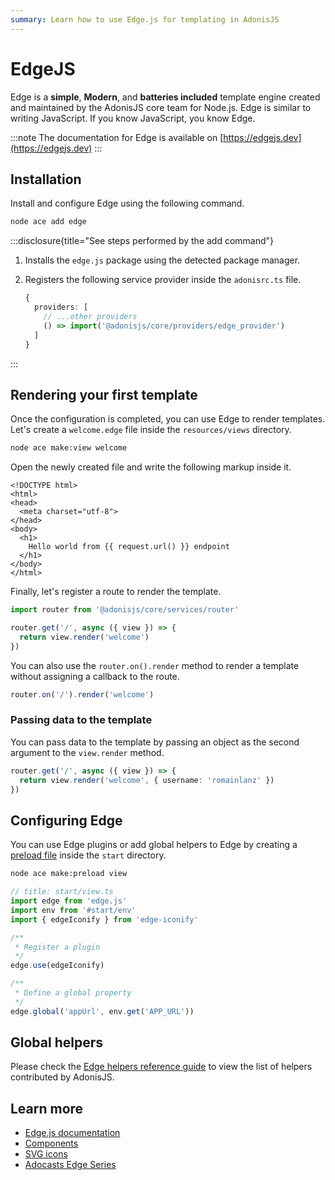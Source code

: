 ```yaml
---
summary: Learn how to use Edge.js for templating in AdonisJS
---
```


# EdgeJS

Edge is a **simple**, **Modern**, and **batteries included** template engine created and maintained by the AdonisJS core team for Node.js. Edge is similar to writing JavaScript. If you know JavaScript, you know Edge.

:::note
The documentation for Edge is available on [https://edgejs.dev](https://edgejs.dev)
:::

## Installation

Install and configure Edge using the following command.

```sh
node ace add edge
```

:::disclosure{title="See steps performed by the add command"}

1. Installs the `edge.js` package using the detected package manager.

2. Registers the following service provider inside the `adonisrc.ts` file.

    ```ts
    {
      providers: [
        // ...other providers
        () => import('@adonisjs/core/providers/edge_provider')
      ]
    }
    ```

:::

## Rendering your first template

Once the configuration is completed, you can use Edge to render templates. Let's create a `welcome.edge` file inside the `resources/views` directory.

```sh
node ace make:view welcome
```

Open the newly created file and write the following markup inside it.

```edge
<!DOCTYPE html>
<html>
<head>
  <meta charset="utf-8">
</head>
<body>
  <h1>
    Hello world from {{ request.url() }} endpoint
  </h1>
</body>
</html>
```

Finally, let's register a route to render the template.

```ts
import router from '@adonisjs/core/services/router'

router.get('/', async ({ view }) => {
  return view.render('welcome')
})
```

You can also use the `router.on().render` method to render a template without assigning a callback to the route.

```ts
router.on('/').render('welcome')
```

### Passing data to the template

You can pass data to the template by passing an object as the second argument to the `view.render` method.

```ts
router.get('/', async ({ view }) => {
  return view.render('welcome', { username: 'romainlanz' })
})
```

## Configuring Edge
You can use Edge plugins or add global helpers to Edge by creating a [preload file](../concepts/adonisrc_file.md#preloads) inside the `start` directory.

```sh
node ace make:preload view
```

```ts
// title: start/view.ts
import edge from 'edge.js'
import env from '#start/env'
import { edgeIconify } from 'edge-iconify'

/**
 * Register a plugin
 */
edge.use(edgeIconify)

/**
 * Define a global property
 */
edge.global('appUrl', env.get('APP_URL'))
```

## Global helpers

Please check the [Edge helpers reference guide](../references/edge.md) to view the list of helpers contributed by AdonisJS.

## Learn more

- [Edge.js documentation](https://edgejs.dev)
- [Components](https://edgejs.dev/docs/components/introduction)
- [SVG icons](https://edgejs.dev/docs/edge-iconify)
- [Adocasts Edge Series](https://adocasts.com/topics/edge)
